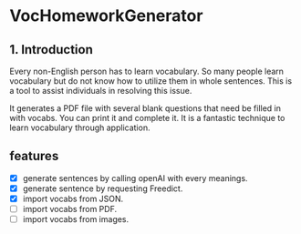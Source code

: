 # VocHomeworkGenerator

## 1. Introduction

Every non-English person has to learn vocabulary. So many people learn vocabulary but do not know how to utilize them in whole sentences.
This is a tool to assist individuals in resolving this issue.

It generates a PDF file with several blank questions that need be filled in with vocabs.
You can print it and complete it. It is a fantastic technique to learn vocabulary through application.


## features

- [X] generate sentences by calling openAI with every meanings.
- [X] generate sentence by requesting Freedict.
- [X] import vocabs from JSON.
- [ ] import vocabs from PDF.
- [ ] import vocabs from images.
